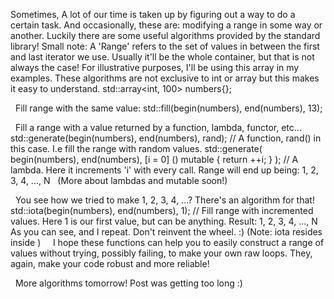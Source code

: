 Sometimes, A lot of our time is taken up by figuring out a way to do a certain task. And occasionally, these are: modifying a range in some way or another. Luckily there are some useful algorithms provided by the standard library!
Small note: A 'Range' refers to the set of values in between the first and last iterator we use. Usually it'll be the whole container, but that is not always the case!
For illustrative purposes, I'll be using this array in my examples. These algorithms are not exclusive to  int  or  array  but this makes it easy to understand.
std::array<int, 100> numbers{};

‎   ‎   Fill range with the same value:
std::fill(begin(numbers), end(numbers), 13);

‎   ‎   Fill a range with a value returned by a function, lambda, functor, etc...
std::generate(begin(numbers), end(numbers), rand);  // A function, rand() in this case.  I.e fill the range with random values.
std::generate(
     begin(numbers), end(numbers),
     [i = 0] () mutable { return ++i; }
);                                                  // A lambda.  Here it increments 'i' with every call. Range will end up being: 1, 2, 3, 4, ..., N 
‎   ‎   (More about lambdas and  mutable soon!)

‎   ‎   You see how we tried to make 1, 2, 3, 4, ...? There's an algorithm for that!
std::iota(begin(numbers), end(numbers), 1);         // Fill range with incremented values. Here 1 is our first value, but can be anything. Result: 1, 2, 3, 4, ..., N
‎   ‎   As you can see, and I repeat. Don't reinvent the wheel. :)     (Note: iota resides inside <numeric>)
‎   ‎
‎   ‎   I hope these functions can help you to easily construct a range of values without trying, possibly failing, to make your own raw loops. They, again, make your code robust and more reliable!‎

‎   ‎   More algorithms tomorrow! Post was getting too long :)

